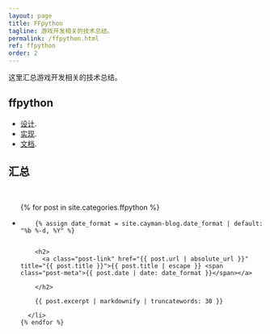 ```yaml
---
layout: page
title: FFpython
tagline: 游戏开发相关的技术总结。
permalink: /ffpython.html
ref: ffpython
order: 2
---
```


这里汇总游戏开发相关的技术总结。

## ffpython

*   [设计](./another-page.html).
*   [实现](./another-page.html).
*   [文档](./another-page.html).


<h2>汇总</h2>

<div>&nbsp;</div>
<ul class="post-list">
    {% for post in site.categories.ffpython %}
      <li>

        {% assign date_format = site.cayman-blog.date_format | default: "%b %-d, %Y" %}
        

        <h2>
          <a class="post-link" href="{{ post.url | absolute_url }}" title="{{ post.title }}">{{ post.title | escape }} <span class="post-meta">{{ post.date | date: date_format }}</span></a>
          
        </h2>

        {{ post.excerpt | markdownify | truncatewords: 30 }}

      </li>
    {% endfor %}
  </ul>
